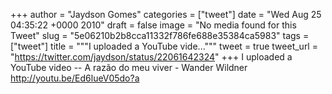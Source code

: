 
+++
author = "Jaydson Gomes"
categories = ["tweet"]
date = "Wed Aug 25 04:35:22 +0000 2010"
draft = false
image = "No media found for this Tweet"
slug = "5e06210b2b8cca11332f786fe688e35384ca5983"
tags = ["tweet"]
title = """I uploaded a YouTube vide..."""
tweet = true
tweet_url = "https://twitter.com/jaydson/status/22061642324"
+++
I uploaded a YouTube video -- A razão do meu viver - Wander Wildner http://youtu.be/Ed6lueV05do?a
